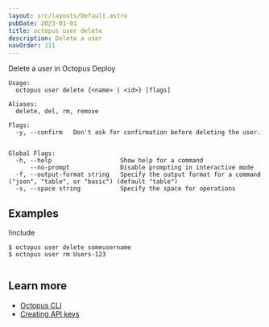 ```yaml
---
layout: src/layouts/Default.astro
pubDate: 2023-01-01
title: octopus user delete
description: Delete a user
navOrder: 111
---
```


Delete a user in Octopus Deploy


```
Usage:
  octopus user delete {<name> | <id>} [flags]

Aliases:
  delete, del, rm, remove

Flags:
  -y, --confirm   Don't ask for confirmation before deleting the user.


Global Flags:
  -h, --help                   Show help for a command
      --no-prompt              Disable prompting in interactive mode
  -f, --output-format string   Specify the output format for a command ("json", "table", or "basic") (default "table")
  -s, --space string           Specify the space for operations

```

## Examples

!include <samples-instance>


```
$ octopus user delete someusername
$ octopus user rm Users-123


```

## Learn more

- [Octopus CLI](/docs/octopus-rest-api/cli/index.md)
- [Creating API keys](/docs/octopus-rest-api/how-to-create-an-api-key.md)